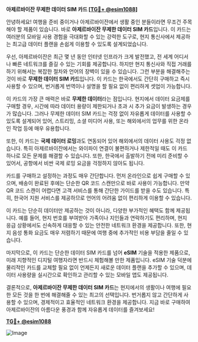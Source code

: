 **아제르바이잔 무제한 데이터 SIM 카드 [[TG💪+ @esim1088](https://t.me/s/esim1088)]**

안녕하세요! 여행을 준비 중이거나 아제르바이잔에서 생활 중인 분들이라면 무조건 주목해야 할 제품이 있습니다. 바로 **아제르바이잔 무제한 데이터 SIM 카드**입니다. 이 카드는 여러분의 모바일 사용 경험을 극대화할 수 있는 강력한 도구로, 현지 통신사에서 제공하는 최고급 데이터 플랜을 손쉽게 이용할 수 있도록 설계되었습니다.

우선, 아제르바이잔은 최근 몇 년 동안 인터넷 인프라가 크게 발전했고, 전 세계 어디서나 빠른 네트워크를 즐길 수 있는 기회를 제공합니다. 하지만 현지 통신사와 직접 거래를 하기 위해서는 복잡한 절차와 언어의 장벽이 있을 수 있습니다. 그런 부분을 해결해주는 것이 바로 **무제한 데이터 SIM 카드**입니다. 이 카드는 한국에서도 간단히 구매하고 즉시 사용할 수 있으며, 번거롭게 번역이나 설명을 할 필요 없이 편리하게 셋업이 가능합니다.

이 카드의 가장 큰 매력은 바로 **무제한 데이터**라는 점입니다. 현지에서 데이터 요금제를 구매할 경우, 시간에 따라 데이터 용량이 제한되거나 초과 시 추가 요금이 발생하는 경우가 많습니다. 그러나 무제한 데이터 SIM 카드는 걱정 없이 자유롭게 데이터를 사용할 수 있도록 설계되어 있어, 스트리밍, 소셜 미디어 사용, 또는 해외에서의 업무를 위한 온라인 작업 등에 매우 유용합니다.

또한, 이 카드는 **국제 데이터 로밍**과도 연동되어 있어 해외에서의 데이터 사용도 걱정 없습니다. 특히 아제르바이잔에서는 와이파이 연결이 불편하거나 제한적일 때도 이 카드 하나로 모든 문제를 해결할 수 있습니다. 또한, 한국에서 출발하기 전에 미리 준비할 수 있어서, 공항에서 비싼 국제 로밍 요금을 걱정하지 않아도 됩니다.

카드를 구매하고 설정하는 과정도 매우 간단합니다. 먼저 온라인으로 쉽게 구매할 수 있으며, 배송이 완료된 후에는 단순한 QR 코드 스캔만으로 바로 사용이 가능합니다. 만약 QR 코드 스캔이 어렵다면 고객 서비스를 통해 간단한 가이드를 받을 수도 있습니다. 특히, 한국어 지원 서비스를 제공하므로 언어의 어려움 없이 편리하게 이용할 수 있습니다.

이 카드는 단순히 데이터만 제공하는 것이 아니라, 다양한 부가적인 혜택도 함께 제공됩니다. 예를 들어, 현지 번호를 부여받아 가족이나 지인들과 연락하기도 편리하며, 현지 응급 상황에서도 신속하게 대응할 수 있는 안전한 네트워크 환경을 제공합니다. 또한, 현지 음성 통화 요금도 매우 저렴하기 때문에 여행 중에 추가적인 비용 부담을 줄일 수 있습니다.

마지막으로, 이 카드는 단순한 데이터 SIM 카드를 넘어 **eSIM** 기술을 적용한 제품으로, 미래 지향적인 디지털 여행자라면 반드시 체험해볼 만한 제품입니다. eSIM 기술 덕분에 물리적인 카드를 교체할 필요 없이 언제든지 새로운 데이터 플랜을 추가할 수 있으며, 데이터 사용량을 실시간으로 확인하고 관리할 수 있는 모바일 앱도 제공됩니다.

결론적으로, **아제르바이잔 무제한 데이터 SIM 카드**는 현지에서의 생활이나 여행에 필요한 모든 것을 한 번에 해결해줄 수 있는 최고의 선택입니다. 번거롭지 않고 간단하게 사용할 수 있으며, 경제적이고 효율적인 네트워크 환경을 제공합니다. 지금 바로 구매하여 아제르바이잔의 아름다운 풍경과 함께 자유롭게 데이터를 즐겨보세요!

**[TG💪+ @esim1088](https://t.me/s/esim1088)**

![Image](https://i.postimg.cc/Y0z9fWf4/image.png)